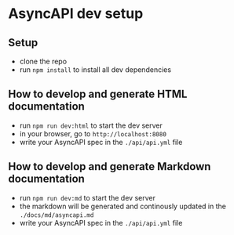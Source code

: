 # AsyncAPI dev setup

## Setup

* clone the repo
* run `npm install` to install all dev dependencies

## How to develop and generate HTML documentation

* run `npm run dev:html` to start the dev server
* in your browser, go to `http://localhost:8080`
* write your AsyncAPI spec in the `./api/api.yml` file

## How to develop and generate Markdown documentation

* run `npm run dev:md` to start the dev server
* the markdown will be generated and continously updated in the `./docs/md/asyncapi.md`
* write your AsyncAPI spec in the `./api/api.yml` file